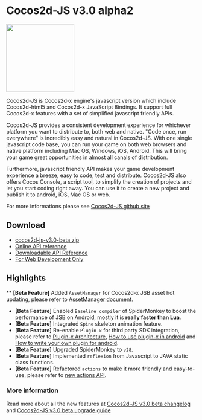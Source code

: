 # Cocos2d-JS v3.0 alpha2

<img src="http://www.cocos2d-x.org/attachments/download/1508" height=180> 

Cocos2d-JS is Cocos2d-x engine's javascript version which include Cocos2d-html5 and Cocos2d-x JavaScript Bindings. It support full Cocos2d-x features with a set of simplified javascript friendly APIs.

Cocos2d-JS provides a consistent development experience for whichever platform you want to distribute to, both web and native. "Code once, run everywhere" is incredibly easy and natural in Cocos2d-JS. With one single javascript code base, you can run your game on both web browsers and native platform including Mac OS, Windows, iOS, Android. This will bring your game great opportunities in almost all canals of distribution.

Furthermore, javascript friendly API makes your game development experience a breeze, easy to code, test and distribute. Cocos2d-JS also offers Cocos Console, a script tool, to simplify the creation of projects and let you start coding right away. You can use it to create a new project and publish it to android, iOS, Mac OS or web.

For more informations please see [Cocos2d-JS github site](https://github.com/cocos2d/cocos2d-js)

## Download

- [cocos2d-js-v3.0-beta.zip](http://www.cocos2d-x.org/filedown/cocos2d-js-v3.0-beta.zip)
- [Online API reference](http://www.cocos2d-x.org/reference/html5-js/V3.0beta/index.html)
- [Downloadable API Reference](http://www.cocos2d-x.org/filedown/Cocos2d-JS-v3.0-beta-API.zip)
- [For Web Development Only](http://www.cocos2d-x.org/jsbuilder)

## Highlights

** **[Beta Feature]** Added `AssetManager` for Cocos2d-x JSB asset hot updating, please refer to [AssetManager document](http://cocos2d-x.org/docs/manual/framework/html5/v3/assets-manager/en).  
* **[Beta Feature]** Enabled `Baseline compiler` of SpiderMonkey to boost the performance of JSB on Android, mostly it is **really faster than Lua**.
* **[Beta Feature]** Integrated `Spine` skeleton animation feature.
* **[Beta Feature]** Re-enable `Plugin-x` for third party SDK integration, please refer to [Plugin-x Architecture](http://cocos2d-x.org/docs/manual/framework/html5/v3/plugin-x/plugin-x-architecture/en), [How to use plugin-x in android](http://cocos2d-x.org/docs/manual/framework/html5/v3/plugin-x/how-to-use-plugin-x-on-android/en) and [How to write your own plugin for android](http://cocos2d-x.org/docs/manual/framework/html5/v3/plugin-x/how-to-write-your-own-plugin-for-android/en).
* **[Beta Feature]** Upgraded SpiderMonkey to `v28`.
* **[Beta Feature]** Implemented `reflexion` from Javascript to JAVA static class functions.
* **[Beta Feature]** Refactored `actions` to make it more friendly and easy-to-use, please refer to [new actions API](http://cocos2d-x.org/docs/manual/framework/html5/v3/cc-actions/en).

### More information ###

Read more about all the new features at [Cocos2d-JS v3.0 beta changelog](http://www.cocos2d-x.org/docs/manual/framework/html5/release-notes/v3.0b/changelog/en) and [Cocos2d-JS v3.0 beta upgrade guide](http://www.cocos2d-x.org/docs/manual/framework/html5/release-notes/v3.0a/upgrade-guide/en)
